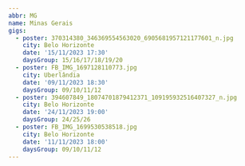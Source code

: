 ```yaml
---
abbr: MG
name: Minas Gerais
gigs:
  - poster: 370314380_346369554563020_6905681957121177601_n.jpg
    city: Belo Horizonte
    date: '15/11/2023 17:30'
    daysGroup: 15/16/17/18/19/20
  - poster: FB_IMG_1697128110773.jpg
    city: Uberlândia
    date: '09/11/2023 18:30'
    daysGroup: 09/10/11/12
  - poster: 394607849_18074701879412371_109195932516407327_n.jpg
    city: Belo Horizonte
    date: '24/11/2023 19:00'
    daysGroup: 24/25/26
  - poster: FB_IMG_1699530538518.jpg
    city: Belo Horizonte
    date: '11/11/2023 18:00'
    daysGroup: 09/10/11/12
---
```


